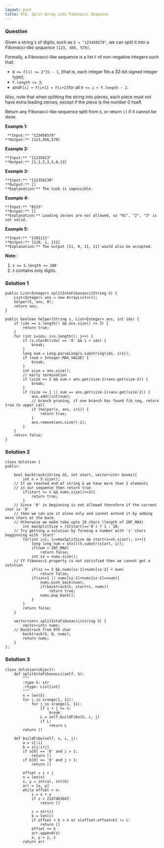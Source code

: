 ```yaml
---
layout: post
title: 872. Split Array into Fibonacci Sequence
---
```

### Question
Given a string `S` of digits, such as `S = "123456579"`, we can split it into
a _Fibonacci-like sequence_  `[123, 456, 579].`

Formally, a Fibonacci-like sequence is a list `F` of non-negative integers
such that:

  * `0 <= F[i] <= 2^31 - 1`, (that is, each integer fits a 32-bit signed integer type);
  * `F.length >= 3`;
  * and` F[i] + F[i+1] = F[i+2] `for all `0 <= i < F.length - 2`.

Also, note that when splitting the string into pieces, each piece must not
have extra leading zeroes, except if the piece is the number 0 itself.

Return any Fibonacci-like sequence split from `S`, or return `[]` if it cannot
be done.

 **Example 1:**

    
    
     **Input:** "123456579"
    **Output:** [123,456,579]
    

**Example 2:**

    
    
    **Input:** "11235813"
    **Output:** [1,1,2,3,5,8,13]
    

**Example 3:**

    
    
    **Input:** "112358130"
    **Output:** []
    **Explanation:** The task is impossible.
    

**Example 4:**

    
    
    **Input:** "0123"
    **Output:** []
    **Explanation:** Leading zeroes are not allowed, so "01", "2", "3" is not valid.
    

**Example 5:**

    
    
    **Input:** "1101111"
    **Output:** [110, 1, 111]
    **Explanation:** The output [11, 0, 11, 11] would also be accepted.
    

**Note:**

  1. `1 <= S.length <= 200`
  2. `S` contains only digits.

### Solution 1
    
    
    public List<Integer> splitIntoFibonacci(String S) {
        List<Integer> ans = new ArrayList<>();
        helper(S, ans, 0);
        return ans;
    }
    
    public boolean helper(String s, List<Integer> ans, int idx) {
        if (idx == s.length() && ans.size() >= 3) {
            return true;
        }
        for (int i=idx; i<s.length(); i++) {
            if (s.charAt(idx) == '0' && i > idx) {
                break;
            }
            long num = Long.parseLong(s.substring(idx, i+1));
            if (num > Integer.MAX_VALUE) {
                break;
            }
            int size = ans.size();
            // early termination
            if (size >= 2 && num > ans.get(size-1)+ans.get(size-2)) {
                break;
            }
            if (size <= 1 || num == ans.get(size-1)+ans.get(size-2)) {
                ans.add((int)num);
                // branch pruning. if one branch has found fib seq, return true to upper call
                if (helper(s, ans, i+1)) {
                    return true;
                }
                ans.remove(ans.size()-1);
            }
        }
        return false;
    }


### Solution 2
    
    
    class Solution {
    public:
    
        bool backtrack(string &S, int start, vector<int> &nums){        
            int n = S.size();
    	// If we reached end of string & we have more than 2 elements
    	// in our sequence then return true
            if(start >= n && nums.size()>=3){
                return true;
            }
    	// Since '0' in beginning is not allowed therefore if the current char is '0'
    	// then we can use it alone only and cannot extend it by adding more chars at the back.
    	// Otherwise we make take upto 10 chars (length of INT_MAX)
            int maxSplitSize = (S[start]=='0') ? 1 : 10;
    	// Try getting a solution by forming a number with 'i' chars begginning with 'start'
            for(int i=1; i<=maxSplitSize && start+i<=S.size(); i++){
                long long num = stoll(S.substr(start, i));
                if(num > INT_MAX)
                    return false;
                int sz = nums.size();
    	// If fibonacci property is not satisfied then we cannot get a solution
                if(sz >= 2 && nums[sz-1]+nums[sz-2] < num)
                    return false;
                if(sz<=1 || nums[sz-1]+nums[sz-2]==num){
                    nums.push_back(num);
                    if(backtrack(S, start+i, nums))
                        return true;
                    nums.pop_back();                
                }
            }
            return false;
        }
        
        vector<int> splitIntoFibonacci(string S) {
            vector<int> nums;
    	// Backtrack from 0th char
            backtrack(S, 0, nums);
            return nums;
        }
    };
    


### Solution 3
    
    
    class Solution(object):
        def splitIntoFibonacci(self, S):
            """
            :type S: str
            :rtype: List[int]
            """
            n = len(S)
            for i in xrange(1, 11):
                for j in xrange(1, 11):
                    if i + j >= n:
                        break
                    L = self.buildFibo(S, i, j)
                    if L:
                        return L
            return []
        
        def buildFibo(self, s, i, j):
            a = s[:i]
            b = s[i:i+j]
            if a[0] == '0' and i > 1:
                return []
            if b[0] == '0' and j > 1:
                return []
            
            offset = i + j
            n = len(s)
            x, y = int(a), int(b)
            arr = [x, y]
            while offset < n:
                z = x + y
                if z > 2147483647:
                    return []
                
                c = str(z)
                k = len(c)
                if offset + k > n or s[offset:offset+k] != c:
                    return []
                offset += k
                arr.append(z)
                x, y = y, z
            return arr
    



